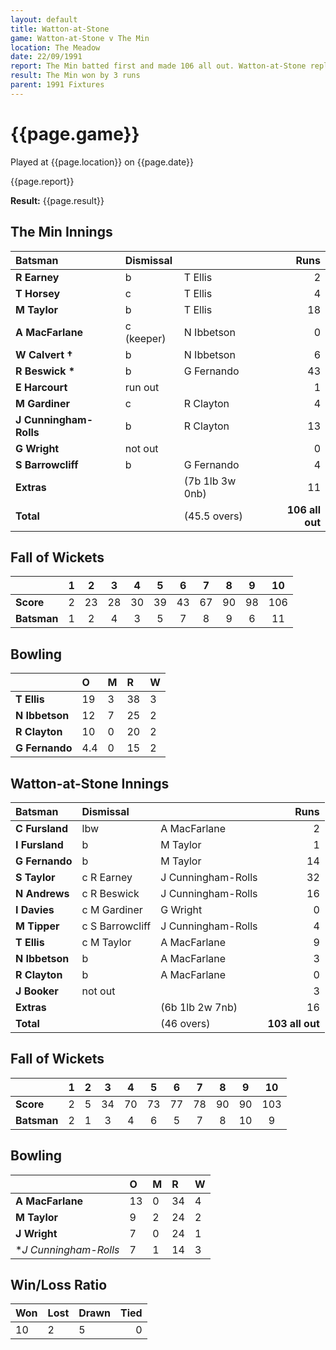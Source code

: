```yaml
---
layout: default
title: Watton-at-Stone
game: Watton-at-Stone v The Min
location: The Meadow
date: 22/09/1991
report: The Min batted first and made 106 all out. Watton-at-Stone replied with 103 all out
result: The Min won by 3 runs
parent: 1991 Fixtures
---
```


# {{page.game}}

Played at {{page.location}} on {{page.date}}

{{page.report}}

**Result:** {{page.result}}

## The Min Innings

| Batsman | Dismissal |  | Runs |
|:---|:---|---|---:|
| **R Earney** | b | T Ellis | 2 | 
| **T Horsey** | c | T Ellis | 4 | 
| **M Taylor** | b | T Ellis | 18 | 
| **A MacFarlane** | c (keeper) | N Ibbetson | 0 | 
| **W Calvert &#8224;** | b | N Ibbetson | 6 | 
| **R Beswick &#42;** | b | G Fernando | 43 | 
| **E Harcourt** | run out |  | 1 | 
| **M Gardiner** | c | R Clayton | 4 | 
| **J Cunningham-Rolls** | b | R Clayton| 13 | 
| **G Wright** | not out |  | 0 | 
| **S Barrowcliff** | b | G Fernando | 4 | 
| **Extras** | | (7b 1lb 3w 0nb) | 11 | 
| **Total** | | (45.5 overs) | **106 all out** | 

## Fall of Wickets

| | 1 | 2 | 3 | 4 | 5 | 6 | 7 | 8 | 9 | 10 |
|---|:---:|:---:|:---:|:---:|:---:|:---:|:---:|:---:|:---:|:---:|
| **Score** | 2 | 23 | 28 | 30 | 39 | 43 | 67 | 90 | 98 | 106 | 
| **Batsman** | 1 | 2 | 4 | 3 | 5 | 7 | 8 | 9 | 6 | 11 | 

## Bowling

| | O | M | R | W |
|---|:---|:---|:---|:---|
| **T Ellis** | 19 | 3 | 38 | 3 | 
| **N Ibbetson** | 12 | 7 | 25 | 2 | 
| **R Clayton** | 10 | 0 | 20 | 2 | 
| **G Fernando** | 4.4 | 0 | 15 | 2 | 

## Watton-at-Stone Innings

| Batsman | Dismissal |  | Runs |
|:---|:---|---|---:|
| **C Fursland** | lbw | A MacFarlane | 2 | 
| **I Fursland** | b | M Taylor | 1 | 
| **G Fernando** | b | M Taylor | 14 | 
| **S Taylor** | c R Earney | J Cunningham-Rolls | 32 | 
| **N Andrews** | c R Beswick | J Cunningham-Rolls | 16 | 
| **I Davies** | c M Gardiner | G Wright | 0 |
| **M Tipper** | c S Barrowcliff | J Cunningham-Rolls | 4 | 
| **T Ellis** | c M Taylor | A MacFarlane | 9 |
| **N Ibbetson** | b | A MacFarlane | 3 | 
| **R Clayton** | b | A MacFarlane | 0 | 
| **J Booker** | not out |  | 3 |
| **Extras** | | (6b 1lb 2w 7nb) | 16 | 
| **Total** | | (46 overs) | **103 all out** | 

## Fall of Wickets

| | 1 | 2 | 3 | 4 | 5 | 6 | 7 | 8 | 9 | 10 |
|---|:---:|:---:|:---:|:---:|:---:|:---:|:---:|:---:|:---:|:---:|
| **Score** | 2 | 5 | 34 | 70 | 73 | 77 | 78 | 90 | 90 | 103 |
| **Batsman** | 2 | 1 | 3 | 4 | 6 | 5 | 7 | 8 | 10 | 9 |

## Bowling

| | O | M | R | W |
|---|:---|:---|:---|:---|
| **A MacFarlane** | 13 | 0 | 34 | 4 | 
| **M Taylor** | 9 | 2 | 24 | 2 | 
| **J Wright** | 7 | 0 | 24 | 1 | 
| **J Cunningham-Rolls* | 7 | 1 | 14 | 3 |

## Win/Loss Ratio

| Won | Lost | Drawn | Tied |
|:---|:---|:---|---:|
| 10 | 2 | 5 | 0 |